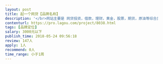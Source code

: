 ```yaml
---                
layout: post       
title: 起一个网贷【品牌名称】           
description: '</br>网站主要是 网贷投资，借款，理财，黄金，股票，期货，原油等综合类资讯门户。</br>名称要求：2-4个字 如：网贷之家，网贷天眼，融360，希财，团贷网，</br>网站名称要在百度/360/搜狗、微信公众号、APP搜索不到。</br>'     
contenturl: https://pro.lagou.com/project/8038.html      
tags: [品牌定位]            
salary: 3000元以下          
publish_time: 2018-05-24 09:56:18         
review: 147人                   
apply: 1人                   
recommend: 0人                   
time_range: 小于1周              
---                 
```

